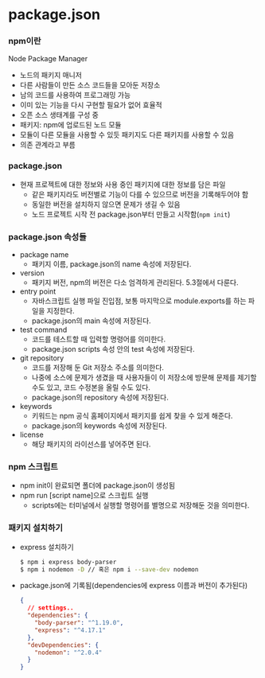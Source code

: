 ﻿# package.json

### npm이란

Node Package Manager

- 노드의 패키지 매니저
- 다른 사람들이 만든 소스 코드들을 모아둔 저장소
- 남의 코드를 사용하여 프로그래밍 가능
- 이미 있는 기능을 다시 구현할 필요가 없어 효율적
- 오픈 소스 생태계를 구성 중
- 패키지: npm에 업로드된 노드 모듈
- 모듈이 다른 모듈을 사용할 수 있듯 패키지도 다른 패키지를 사용할 수 있음
- 의존 관계라고 부름

### package.json

- 현재 프로젝트에 대한 정보와 사용 중인 패키지에 대한 정보를 담은 파일
  - 같은 패키지라도 버전별로 기능이 다를 수 있으므로 버전을 기록해두어야 함
  - 동일한 버전을 설치하지 않으면 문제가 생길 수 있음
  - 노드 프로젝트 시작 전 package.json부터 만들고 시작함(`npm init`)

### package.json 속성들

- package name
  - 패키지 이름, package.json의 name 속성에 저장된다.
- version
  - 패키지 버전, npm의 버전은 다소 엄격하게 관리된다. 5.3절에서 다룬다.
- entry point
  - 자바스크립트 실행 파일 진입점, 보통 마지막으로 module.exports를 하는 파일을 지정한다.
  - package.json의 main 속성에 저장된다.
- test command
  - 코드를 테스트할 때 입력할 명령어를 의미한다.
  - package.json scripts 속성 안의 test 속성에 저장된다.
- git repository
  - 코드를 저장해 둔 Git 저장소 주소를 의미한다.
  - 나중에 소스에 문제가 생겼을 때 사용자들이 이 저장소에 방문해 문제를 제기할 수도 있고, 코드 수정본을 올릴 수도 있다.
  - package.json의 repository 속성에 저장된다.
- keywords
  - 키워드는 npm 공식 홈페이지에서 패키지를 쉽게 찾을 수 있게 해준다.
  - package.json의 keywords 속성에 저장된다.
- license
  - 해당 패키지의 라이선스를 넣어주면 된다.

### npm 스크립트

- npm init이 완료되면 폴더에 package.json이 생성됨
- npm run [script name]으로 스크립트 실행
  - scripts에는 터미널에서 실행할 명령어를 별명으로 저장해둔 것을 의미한다.

### 패키지 설치하기

- express 설치하기

  ```bash
  $ npm i express body-parser
  $ npm i nodemon -D // 혹은 npm i --save-dev nodemon
  ```

- package.json에 기록됨(dependencies에 express 이름과 버전이 추가된다)

  ```json
  {
    // settings..
    "dependencies": {
      "body-parser": "^1.19.0",
      "express": "^4.17.1"
    },
    "devDependencies": {
      "nodemon": "^2.0.4"
    }
  }
  ```
